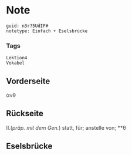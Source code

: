 # Note
```
guid: n3r?5UdIF#
notetype: Einfach + Eselsbrücke
```

### Tags
```
Lektion4
Vokabel
```

## Vorderseite
<span style="color: rgb(62, 62, 62);">ἀνθ</span>

## Rückseite
<span style="color: rgb(62, 62, 62);">II.(<i>präp. mit dem Gen.</i>) statt, für; anstelle von; **θ</span>

## Eselsbrücke

